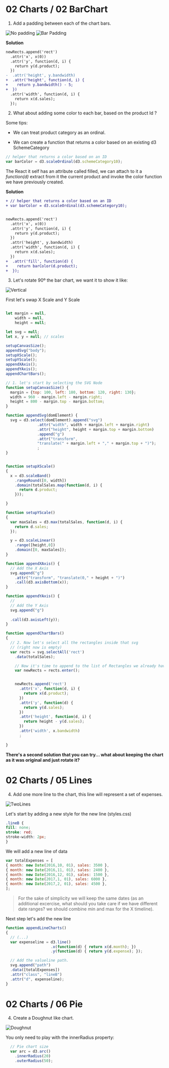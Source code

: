 # 02 Charts / 02 BarChart

1) Add a padding between each of the chart bars.

![No padding](./pictures/02_Chart_Original.png "Chart Original")
![Bar Padding](./pictures/02_Chart_Bar_Padding.png "Chart Padding")

**Solution**

```diff
newRects.append('rect')
  .attr('x', x(0))
  .attr('y', function(d, i) {
    return y(d.product);
  })
-  .attr('height', y.bandwidth)
+  .attr('height', function(d, i) {
+    return y.bandwidth() - 5;
+  })
  .attr('width', function(d, i) {
    return x(d.sales);
  });

```

2) What about adding some color to each bar, based on the product Id ?

Some tips:

- We can treat product category as an ordinal.

- We can create a function that returns a color based on 
an existing d3 SchemeCategory

```javascript
// helper that returns a color based on an ID
var barColor = d3.scaleOrdinal(d3.schemeCategory10);
```

The React it self has an attribute called filled, we can
attach to it a _function(d)_ extract from it the current product
and invoke the color function we have previously created.

**Solution**

```diff
+ // helper that returns a color based on an ID
+ var barColor = d3.scaleOrdinal(d3.schemeCategory10);


newRects.append('rect')
  .attr('x', x(0))
  .attr('y', function(d, i) {
    return y(d.product);
  })
  .attr('height', y.bandwidth)
  .attr('width', function(d, i) {
    return x(d.sales);
  })
+  .attr('fill', function(d) {
+    return barColor(d.product);
+  });
```

3) Let's rotate 90º the bar chart, we want it to show it like:

![Vertical](./pictures/02_vertical.png "Chart Vertical")

First let's swap X Scale and Y Scale


```javascript

let margin = null,
    width = null,
    height = null;

let svg = null;
let x, y = null; // scales

setupCanvasSize();
appendSvg("body");
setupXScale();
setupYScale();
appendXAxis();
appendYAxis();
appendChartBars();

// 1. let's start by selecting the SVG Node
function setupCanvasSize() {
  margin = {top: 100, left: 180, bottom: 120, right: 130};
  width = 960 - margin.left - margin.right;
  height = 800 - margin.top - margin.bottom;
}

function appendSvg(domElement) {
  svg = d3.select(domElement).append("svg")
              .attr("width", width + margin.left + margin.right)
              .attr("height", height + margin.top + margin.bottom)
              .append("g")
              .attr("transform",
              "translate(" + margin.left + "," + margin.top + ")");
              ;
}


function setupXScale()
{
  x = d3.scaleBand()
    .rangeRound([0, width])
    .domain(totalSales.map(function(d, i) {
      return d.product;
    }));

}

function setupYScale()
{
  var maxSales = d3.max(totalSales, function(d, i) {
    return d.sales;
  });

  y = d3.scaleLinear()
    .range([height,0])
    .domain([0, maxSales]);    
}

function appendXAxis() {
  // Add the X Axis
  svg.append("g")
    .attr("transform", "translate(0," + height + ")")
    .call(d3.axisBottom(x));
}

function appendYAxis() {
  //   
  // Add the Y Axis
  svg.append("g")   
 
  .call(d3.axisLeft(y));
}

function appendChartBars()
{
  // 2. Now let's select all the rectangles inside that svg
  // (right now is empty)
  var rects = svg.selectAll('rect')
    .data(totalSales);

    // Now it's time to append to the list of Rectangles we already have
    var newRects = rects.enter();


    newRects.append('rect')
      .attr('x', function(d, i) {
        return x(d.product);
      })
      .attr('y', function(d) { 
        return y(d.sales); 
      })     
      .attr('height', function(d, i) {
        return height - y(d.sales);
      })
      .attr('width', x.bandwidth)      
      ;
      
}
```

**There's a second solution that you can try... what about keeping the chart 
as it was original and just rotate it?**

# 02 Charts / 05 Lines

4) Add one more line to the chart, this line will represent
a set of expenses.

![TwoLines](./pictures/03_twolines.png "Two lines")

Let's start by adding a new style for the new line (styles.css)

```css
.lineB {
fill: none;
stroke: red;
stroke-width: 2px;
}
```

We will add a new line of data

```javascript
var totalExpenses = [
{ month: new Date(2016,10, 01), sales: 3500 },
{ month: new Date(2016,11, 01), sales: 2400 },
{ month: new Date(2016,12, 01), sales: 1500 },
{ month: new Date(2017,1, 01), sales: 6000 },
{ month: new Date(2017,2, 01), sales: 4500 },
];
```

> For the sake of simplicity we will keep the same dates (as an additional excercise, what should
you take care if we have different date ranges? we should combine min and max for the X timeline).

Next step let's add the new line

```javascript
function appendLineCharts()
{
  // (...)
  var expenseline = d3.line()
                    .x(function(d) { return x(d.month); })
                    .y(function(d) { return y(d.expense); });

  // Add the valueline path.
  svg.append("path")
  .data([totalExpenses])
  .attr("class", "lineB")
  .attr("d", expenseline);
}
```

# 02 Charts / 06 Pie

4) Create a Doughnut like chart.

![Doughnut](./pictures/06_pie.png "Doughnut")

You only need to play with the innerRadius property:

```javascript
  // Pie chart size
  var arc = d3.arc()
    .innerRadius(20)
    .outerRadius(50);
```